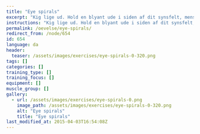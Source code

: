 ```yaml
---
title: "Eye spirals"
excerpt: "Kig lige ud. Hold en blyant ude i siden af dit synsfelt, mens du bliver ved med at kigge ligeud. Før langsomt blyanten rundt i en cirkel, mens du følger blyanten med øjnene uden at flytte hovedet. Start med små cirkler - og lav dem større, når du bliver bedre til øvelsen."
instructions: "Kig lige ud. Hold en blyant ude i siden af dit synsfelt, mens du bliver ved med at kigge ligeud. Før langsomt blyanten rundt i en cirkel, mens du følger blyanten med øjnene uden at flytte hovedet. Start med små cirkler - og lav dem større, når du bliver bedre til øvelsen."
permalink: /oevelse/eye-spirals/
redirect_from: /node/654
id: 654
language: da
header:
  teaser: /assets/images/exercises/eye-spirals-0-320.png
tags: []
categories: []
training_type: [] 
training_focus: []
equipment: []
muscle_group: []
gallery:
  - url: /assets/images/exercises/eye-spirals-0.png
    image_path: /assets/images/exercises/eye-spirals-0-320.png
    alt: "Eye spirals"
    title: "Eye spirals"
last_modified_at: 2015-04-03T16:54:08Z
---
```

